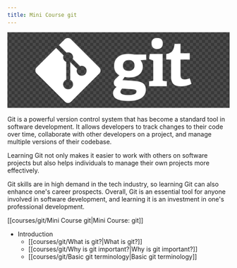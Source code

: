 ```yaml
---
title: Mini Course git
---
```


![git-logo](courses/git/gitlogo.png)

Git is a powerful version control system that has become a standard tool in software development. It allows developers to track changes to their code over time, collaborate with other developers on a project, and manage multiple versions of their codebase. 

Learning Git not only makes it easier to work with others on software projects but also helps individuals to manage their own projects more effectively. 

Git skills are in high demand in the tech industry, so learning Git can also enhance one's career prospects. Overall, Git is an essential tool for anyone involved in software development, and learning it is an investment in one's professional development.

[[courses/git/Mini Course git|Mini Course: git]]
* Introduction
	- [[courses/git/What is git?|What is git?]]
	*  [[courses/git/Why is git important?|Why is git important?]]
	 * [[courses/git/Basic git terminology|Basic git terminology]]



